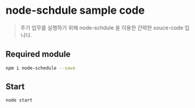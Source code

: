 # node-schdule sample code
> 주기 업무를 실행하기 위해 node-schdule 을 이용한 간략한 souce-code 입니다.

## Required module

```sh
npm i node-schedule --save
```

## Start
```sh
node start
```



